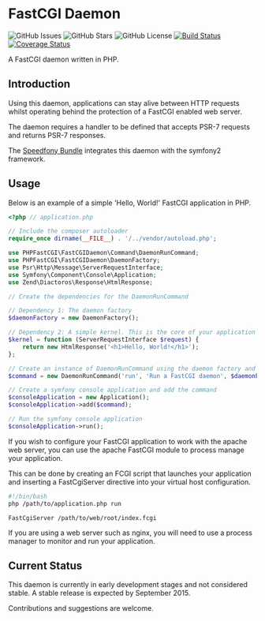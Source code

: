 # FastCGI Daemon

![GitHub Issues](https://img.shields.io/github/issues/PHPFastCGI/FastCGIDaemon.svg)
![GitHub Stars](https://img.shields.io/github/stars/PHPFastCGI/FastCGIDaemon.svg)
![GitHub License](https://img.shields.io/badge/license-GPLv2-blue.svg)
[![Build Status](https://travis-ci.org/PHPFastCGI/FastCGIDaemon.svg?branch=master)](https://travis-ci.org/PHPFastCGI/FastCGIDaemon)
[![Coverage Status](https://coveralls.io/repos/PHPFastCGI/FastCGIDaemon/badge.svg?branch=master)](https://coveralls.io/r/PHPFastCGI/FastCGIDaemon?branch=master)

A FastCGI daemon written in PHP.

## Introduction

Using this daemon, applications can stay alive between HTTP requests whilst operating behind the protection of a FastCGI enabled web server.

The daemon requires a handler to be defined that accepts PSR-7 requests and returns PSR-7 responses.

The [Speedfony Bundle](https://github.com/PHPFastCGI/SpeedfonyBundle) integrates this daemon with the symfony2 framework.

## Usage

Below is an example of a simple 'Hello, World!' FastCGI application in PHP.

```php
<?php // application.php

// Include the composer autoloader
require_once dirname(__FILE__) . '/../vendor/autoload.php';

use PHPFastCGI\FastCGIDaemon\Command\DaemonRunCommand;
use PHPFastCGI\FastCGIDaemon\DaemonFactory;
use Psr\Http\Message\ServerRequestInterface;
use Symfony\Component\Console\Application;
use Zend\Diactoros\Response\HtmlResponse;

// Create the dependencies for the DaemonRunCommand

// Dependency 1: The daemon factory
$daemonFactory = new DaemonFactory();

// Dependency 2: A simple kernel. This is the core of your application
$kernel = function (ServerRequestInterface $request) {
    return new HtmlResponse('<h1>Hello, World!</h1>');
};

// Create an instance of DaemonRunCommand using the daemon factory and the kernel
$command = new DaemonRunCommand('run', 'Run a FastCGI daemon', $daemonFactory, $kernel);

// Create a symfony console application and add the command
$consoleApplication = new Application();
$consoleApplication->add($command);

// Run the symfony console application
$consoleApplication->run();
```

If you wish to configure your FastCGI application to work with the apache web server, you can use the apache FastCGI module to process manage your application.

This can be done by creating an FCGI script that launches your application and inserting a FastCgiServer directive into your virtual host configuration.

```sh
#!/bin/bash
php /path/to/application.php run
```

```
FastCgiServer /path/to/web/root/index.fcgi
```

If you are using a web server such as nginx, you will need to use a process manager to monitor and run your application.

## Current Status

This daemon is currently in early development stages and not considered stable. A stable release is expected by September 2015.

Contributions and suggestions are welcome.
